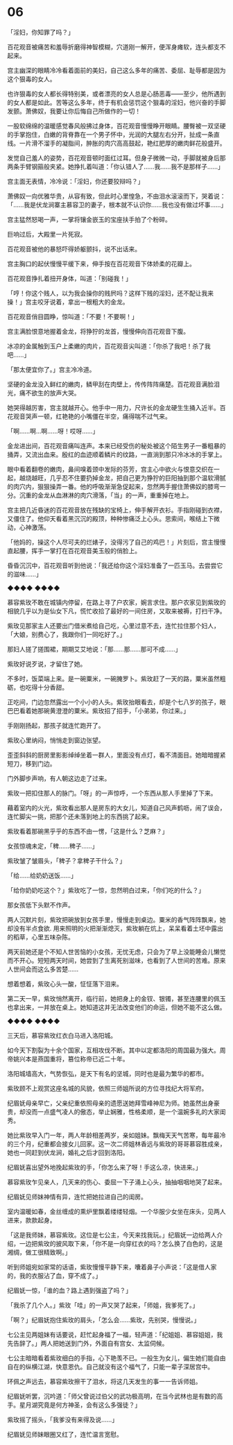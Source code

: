# 06

「淫妇，你知罪了吗？」

百花观音被痛苦和羞辱折磨得神智模糊，穴道刚一解开，便浑身瘫软，连头都支不起来。

宫主幽深的眼睛冷冷看着面前的美妇，自己这么多年的痛苦、委屈、耻辱都是因为这个狠毒的女人。

也许狠毒的女人都长得特别美，或者漂亮的女人总是心肠恶毒——至少，他所遇到的女人都是如此。苦等这么多年，终于有机会惩罚这个狠毒的淫妇，他兴奋的手脚发颤。萧佛奴，我要让你后悔自己所做作的一切！

一股软绵绵的温暖感觉春风般拂过身体，百花观音慢慢睁开眼睛。腰臀被一双坚硬的手掌抱住，白嫩的背脊靠在一个男子怀中，光润的大腿左右分开，扯成一条直线。一片滑不溜手的凝脂间，肿胀的肉穴高高鼓起，艳红肥厚的嫩肉鲜花般盛开。

发觉自己羞人的姿势，百花观音顿时面红过耳。但身子微微一动，手脚就被身后那两条手臂钢箍般夹紧。她挣扎着叫道：「你认错人了……我……我不是那样子……」

宫主面无表情，冷冷说：「淫妇，你还要狡辩吗？」

萧佛奴一向优雅华贵，从容有致，但此时心里惶急，不由泪水滚滚而下，哭着说：「……我是伏龙涧寨主慕容卫的妻子，根本就不认识你……我也没有做过坏事……」

宫主猛然怒喝一声，一掌将镶金嵌玉的宝座扶手拍了个粉碎。

巨响过后，大殿里一片死寂。

百花观音被他的暴怒吓得娇躯颤抖，说不出话来。

宫主胸口的起伏慢慢平缓下来，伸手按在百花观音下体娇柔的花瓣上。

百花观音挣扎着扭开身体，叫道：「别碰我！」

「哼！你这个贱人，以为我会操你的贱屄吗？这样下贱的淫妇，还不配让我来操！」宫主咬牙说着，拿出一根粗大的金龙。

百花观音俏目圆睁，惊叫道：「不要！不要啊！」

宫主满脸恨意地握着金龙，将狰狞的龙首，慢慢伸向百花观音下腹。

冰凉的金属触到玉户上柔嫩的肉片，百花观音尖叫道：「你杀了我吧！杀了我吧……」

「那太便宜你了。」宫主冷冷道。

坚硬的金龙没入鲜红的嫩肉，鳞甲刮在肉壁上，传传阵阵痛楚。百花观音满脸泪光，痛不欲生的放声大哭。

她哭得越厉害，宫主就越开心。他手中一用力，尺许长的金龙硬生生捅入近半。百花观音哭声一顿，红艳艳的小嘴僵在半空，痛得喘不过气来。

「啊……啊…啊……呀！哎呀……」

金龙进出间，百花观音痛叫连声。本来已经受伤的秘处被这个陌生男子一番粗暴的捅弄，又流出血来。殷红的血迹顺着鳞片的纹路，一直淌到那只冷冰冰的手掌上。

眼中看着翻卷的嫩肉，鼻间嗅着颈中发际的芬芳，宫主心中欲火与恨意交织在一起，越烧越旺，几乎忍不住要扔掉金龙，把自己更为狰狞的巨阳抽到那个温软滑腻的肉穴内，狠狠操弄一番。他的呼吸渐渐急促起来，忽然两手握住萧佛奴的膝弯一分。沉重的金龙从血淋淋的肉穴滑落，「当」的一声，重重掉在地上。

宫主把几近昏迷的百花观音放在残缺的宝椅上，伸手解开衣衫。手指刚碰到衣襟，又僵住了。他仰天看着黑沉沉的殿顶，种种惨痛泛上心头。思索间，喉结上下微动，心神激荡。

「他妈的，操这个人尽可夫的烂婊子，没得污了自己的鸡巴！」片刻后，宫主慢慢直起腰，挥手一掌打在百花观音美玉般的俏脸上。

昏昏沉沉中，百花观音听到他说：「我还给你这个淫妇准备了一匹玉马。去尝尝它的滋味……」

◆◆◆◆ ◆◆◆◆

慕容紫玫不敢在城镇内停留，在路上寻了户农家，婉言求住。那户农家见到紫玫的相貌几乎以为是仙女下凡，慌忙收拾了最好的一间住房，又取来被褥，打扫干净。

紫玫见那家主人还要出门借米煮给自己吃，心里过意不去，连忙拉住那个妇人，「大娘，别费心了，我跟你们一同吃好了。」

那妇人搓了搓围裙，期期艾艾地说：「那……那……那可不成……」

紫玫好说歹说，才留住了她。

不多时，饭菜端上来。是一碗粟米，一碗腌罗卜。紫玫赶了一天的路，粟米虽然粗砺，也吃得十分香甜。

正吃间，门边忽然露出一个小小的人头。紫玫抬眼看去，却是个七八岁的孩子，眼巴巴看着她那碗黄澄澄的粟米。紫玫招了招手，「小弟弟，你过来。」

手刚刚扬起，那孩子就连忙跑开了。

紫玫心里纳闷，悄悄走到窗边张望。

歪歪斜斜的厨房里影影绰绰坐着一群人，里面没有点灯，看不清面目。她暗暗握紧短刀，移到门边。

门外脚步声响，有人朝这边走了过来。

紫玫一把扣住那人的脉门。「呀」的一声惊呼，一个东西从那人手里掉了下来。

藉着室内的火光，紫玫看出那人是房东的大女儿，知道自己风声鹤呖，闹了误会，连忙脚尖一挑，把那个还未落到地上的东西挑了起来。

紫玫看着那碗黑乎乎的东西不由一愣，「这是什么？芝麻？」

女孩惊魂未定，「稗……稗子……」

紫玫皱了皱眉头，「稗子？拿稗子干什么？」

「给……给奶奶送饭……」

「给你奶奶吃这个？」紫玫吃了一惊，忽然明白过来，「你们吃的什么？」

那女孩低下头默不作声。

两人沉默片刻，紫玫把碗放到女孩手里，慢慢走到桌边。粟米的香气阵阵飘来，她却没有半点食欲. 用来照明的火把渐渐熄灭，紫玫躺在炕上，呆呆看着土坯中露出的稻草，心里五味杂陈。

两天前她还是个不知人世苦恼的小女孩，无忧无虑，只会为了早上没能睡会儿懒觉而不开心。短短两天时间，她尝到了生离死别滋味，也看到了人世间的苦难。原来人世间会而这么多苦楚……

想着想着，紫玫心头一酸，怔怔落下泪来。

第二天一早，紫玫悄然离开，临行前，她把身上的金钗、银镯，甚至连腰里的佩玉也拿出来，一并放在桌上。她知道这并无法改变他们的命运，但她不能不这么做。

◆◆◆◆ ◆◆◆◆

三天后，慕容紫玫红衣白马进入洛阳城。

如今天下割裂为十余个国家，互相攻伐不断。其中以定都洛阳的周国最为强大。周帝姚兴本是燕国重将，篡位称帝已近二十年。

洛阳城墙高大，气势恢弘，是天下有名的坚城，同时也是最为繁华的都市。

紫玫顾不上观赏这座名城的风貌，依照三师姐所说的方位寻找纪大将军府。

纪眉妩母亲早亡，父亲纪重依照母亲的遗愿送她拜雪峰神尼为师。她虽然出身豪贵，却没而一点盛气凌人的傲态，举止娴雅，性格柔顺，是一个温婉多礼的大家闺秀。

她比紫玫早入门一年，两人年龄相差两岁，亲如姐妹。飘梅天天气苦寒，每年最冷的三个月，纪重都会接女儿回家。这一次二师姐林香远与紫玫的哥哥慕容胜成亲，她也一同赶到伏龙涧，婚礼之后才回到洛阳。

纪眉妩喜出望外地挽起紫玫的手，「你怎么来了呀！手这么凉，快进来。」

慕容紫玫乍见亲人，几天来的伤心、委屈一下子涌上心头，抽抽咽咽地哭了起来。

纪眉妩见师妹神情有异，连忙把她拉进自己的闺房。

室内温暖如春，金丝缠成的熏炉里飘着缕缕轻烟。一个华服少女坐在床头，见两人进来，款款起身。

「这是我师妹，慕容紫玫。这位是七公主，今天来找我玩。」纪眉妩一边给两人介绍，一边把紫玫的披风取下来，「你不是一向穿红衣的吗？怎么换了白色的，这是湘绸，做工很精致啊。」

听到师姐宛如家常的话语，紫玫慢慢平静下来，囔着鼻子小声说：「这是借人家的，我的衣服沾了血，穿不成了。」

纪眉妩一惊，「谁的血？路上遇到强盗了吗？」

「我杀了几个人。」紫玫「哇」的一声又哭了起来，「师姐，我爹死了。」

「啊？」纪眉妩抱住紫玫的肩头，「怎么会……紫玫，先别哭，慢慢说。」

七公主见两姐妹有话要说，赶忙起身福了一福，轻声道：「纪姐姐、慕容姐姐，我先告辞了。」两人把她送到门外，外面自有宫女、太监伺候。

七公主暗暗看着紫玫细白的手指，心下艳羡不已。一般生为女儿，偏生她们能自由自在的纵横江湖，快意恩仇。自己就没有这个福气了，只能一辈子深居宫中。

环佩之声远去，慕容紫玫擦干了泪水，将这几天发生的事一一告诉师姐。

纪眉妩听罢，沉吟道：「师父曾说过伯父的武功极高明，在当今武林也是有数的高手。星月湖究竟是何方神圣，会有这么多强徒？」

紫玫摇了摇头，「我爹没有来得及说……」

纪眉妩见师妹眼圈又红了，连忙温言宽慰。


